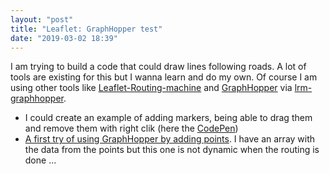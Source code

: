 ```yaml
---
layout: "post"
title: "Leaflet: GraphHopper test"
date: "2019-03-02 18:39"
---
```


I am trying to build a code that could draw lines following roads. A lot of tools are existing for this but I wanna learn and do my own. Of course I am using other tools like [Leaflet-Routing-machine](http://www.liedman.net/leaflet-routing-machine/) and [GraphHopper](https://www.graphhopper.com/) via [lrm-graphhopper](https://github.com/perliedman/lrm-graphhopper).

- I could create an example of adding markers, being able to drag them and remove them with right clik (here the [CodePen](https://codepen.io/Dorigrv/pen/BbKrBP))
- [A first try of using GraphHopper by adding points](https://codepen.io/Dorigrv/pen/bZpLwo?editors=0010). I have an array with the data from the points but this one is not dynamic when the routing is done ... 
